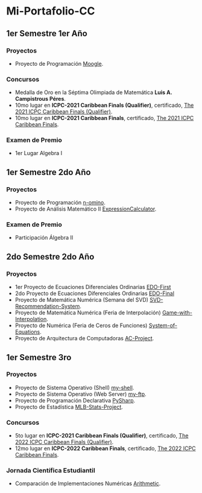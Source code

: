 # Mi-Portafolio-CC

## 1er Semestre 1er Año

### Proyectos

- Proyecto de Programación <a href="https://github.com/raudel25/Moogle.git">Moogle</a>.

### Concursos

- Medalla de Oro en la Séptima Olimpiada de Matemática **Luis A. Campistrous Péres**.
- 10mo lugar en **ICPC-2021 Caribbean Finals (Qualifier)**, certificado, <a href="https://github.com/raudel25/Mi-Portafolio-CC/blob/main/Datos/ICPC/2022-Caribbean%20Finals%20Qualifier-Raudel%20Alejandro%20G%C3%B3mez%20Molina-PLACE.pdf">The 2021 ICPC Caribbean Finals (Qualifier)</a>.
- 10mo lugar en **ICPC-2021 Caribbean Finals**, certificado, <a href="https://github.com/raudel25/Mi-Portafolio-CC/blob/main/Datos/ICPC/2022-Caribbean%20Finals-Raudel%20Alejandro%20G%C3%B3mez%20Molina-PLACE.pdf">The 2021 ICPC Caribbean Finals</a>.

### Examen de Premio

- 1er Lugar Algebra I

## 1er Semestre 2do Año

### Proyectos

- Proyecto de Programación <a href="https://github.com/raudel25/n-omino.git">n-omino</a>.
- Proyecto de Análisis Matemático II <a href="https://github.com/EnzoDtoste/ExpressionCalculator.git">ExpressionCalculator</a>.

### Examen de Premio

- Participación Álgebra II

## 2do Semestre 2do Año

### Proyectos

- 1er Proyecto de Ecuaciones Diferenciales Ordinarias <a href="https://github.com/raudel25/EDO-First.git">EDO-First</a>
- 2do Proyecto de Ecuaciones Diferenciales Ordinarias <a href="https://github.com/raudel25/EDO-Final.git">EDO-Final</a>
- Proyecto de Matemática Numérica (Semana del SVD) <a href="https://github.com/raudel25/SVD-Recommendation-System.git">SVD-Recommendation-System</a>.
- Proyecto de Matemática Numérica (Feria de Interpolación) <a href="https://github.com/raudel25/Game-with-Interpolation.git">Game-with-Interpolation</a>.
- Proyecto de Numérica (Feria de Ceros de Funciones) <a href="https://github.com/raudel25/System-of-Equations.git">System-of-Equations</a>.
- Proyecto de Arquitectura de Computadoras <a href="https://github.com/raudel25/AC-Project.git">AC-Project</a>.

## 1er Semestre 3ro

### Proyectos

- Proyecto de Sistema Operativo (Shell) <a href="https://github.com/raudel25/my-shell.git">my-shell</a>.
- Proyecto de Sistema Operativo (Web Server) <a href="https://github.com/raudel25/my-ftp.git">my-ftp</a>.
- Proyecto de Programación Declarativa <a href="https://github.com/raudel25/PySharp.git">PySharp</a>.
- Proyecto de Estadística <a href="https://github.com/raudel25/MLB-Stats-Project.git">MLB-Stats-Project</a>.

### Concursos

- 5to lugar en **ICPC-2021 Caribbean Finals (Qualifier)**, certificado, <a href="https://github.com/raudel25/Mi-Portafolio-CC/blob/main/Datos/ICPC/2023-Caribbean%20Finals%20Qualifier-Raudel%20Alejandro%20G%C3%B3mez%20Molina-PLACE.pdf">The 2022 ICPC Caribbean Finals (Qualifier)</a>.
- 12mo lugar en **ICPC-2022 Caribbean Finals**, certificado, <a href="https://github.com/raudel25/Mi-Portafolio-CC/blob/main/Datos/ICPC/2023-Caribbean%20Finals-Raudel%20Alejandro%20G%C3%B3mez%20Molina-PLACE.pdf">The 2022 ICPC Caribbean Finals</a>.

### Jornada Científica Estudiantil

- Comparación de Implementaciones Numéricas <a href="https://github.com/raudel25/Arithmetic.git">Arithmetic</a>.

